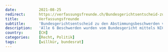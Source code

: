```yaml
---
date:          2021-08-25
redirect:      https://verfassungsfreunde.ch/Bundesgerichtsentscheid-zu-den-Abstimmungsbeschwerden-vom-Juli
title:         Verfassungsfreunde
subtitle:      'Bundesgerichtsentscheid zu den Abstimmungsbeschwerden vom Juli:'
description:   'Alle 6 Beschwerden wurden vom Bundesgericht mittels NICHTEINTRETENSENTSCHEID abgewiesen, also ohne eine Beurteilung in der Sache selbst. Drei (...)'
country:       [CH]
categories:    [Recht, Politik]
tags:          [willkür, bundesrat]
---
```

